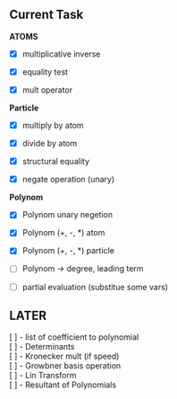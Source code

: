 ## Current Task

**ATOMS**
- [x] multiplicative inverse
- [x] equality test
- [x] mult operator


**Particle**
- [x] multiply by atom
- [x] divide by atom
- [x] structural equality
- [x] negate operation (unary)


**Polynom**
- [x] Polynom unary negetion
- [x] Polynom (+, -, *) atom
- [x] Polynom (+, -, *) particle
- [ ] Polynom -> degree, leading term
- [ ] partial evaluation (substitue some vars)


## LATER

[ ] - list of coefficient to polynomial  
[ ] - Determinants  
[ ] - Kronecker mult (if speed)  
[ ] - Growbner basis operation  
[ ] - Lin Transform  
[ ] - Resultant of Polynomials  